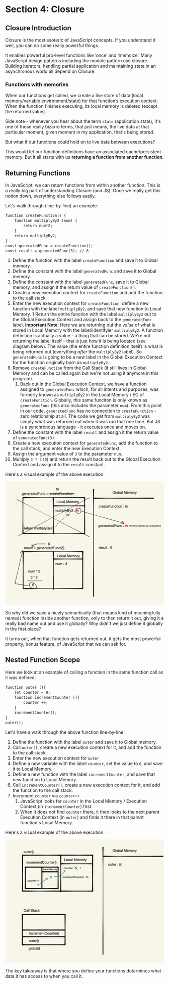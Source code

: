 # Section 4: Closure

## Closure Introduction

Closure is the most esoteric of JavaScript concepts. If you understand it well, you can do some really powerful things.

It enables powerful pro-level functions like ‘once’ and ‘memoize’. Many JavaScript design patterns including the module pattern use closure. Building iterators, handling partial application and maintaining state in an asynchronous world all depend on Closure.

### Functions with memories

When our functions get called, we create a live store of data (local memory/variable environment/state) for that function’s execution context. When the function finishes executing, its local memory is deleted (except the returned value).

Side note - whenever you hear about the term `state` (application state), it's one of those really bizarre terms, that just means, the live data at that particular moment, given moment in my application, that's being stored.

But what if our functions could hold on to live data between executions?

This would let our function definitions have an associated cache/persistent memory. But it all starts with us **returning a function from another function**.

## Returning Functions

In JavaScript, we can return functions from within another function. This is a really big part of understanding Closure (and JS). Once we really get this notion down, everything else follows easily. 

Let's walk through (line-by-line) an example:

```
function createFunction() {
	function multiplyBy2 (num) {
		return num*2;
	}
	return multiplyBy2;
}
const generatedFunc = createFunction();
const result = generatedFunc(3); // 6
```

1. Define the function with the label `createFunction` and save it to Global memory.
1. Define the constant with the label `generatedFunc` and save it to Global memory.
1. Define the constant with the label `generatedFunc`, save it to Global memory, and assign it the return value of `createFunction()`.
1. Create a new execution context for `createFunction` and add the function to the call stack.
1. Enter the new execution context for `createFunction`, define a new function with the label `multiplyBy2`, and save that new function to Local Memory.
1 Return the entire function with the label `multiplyBy2` out to the Global Execution Context and assign back to the `generatedFunc` label. **Important Note**: Here we are returning out the _value_ of what is stored in Local Memory with the label/identifyier `multiplyBy2`. A function definition is actually a value - a thing that can be stored. We're not returning the label itself - that is just how it is being located (see diagram below). The value (the entire function definition itself) is what is being returned out (everything _after_ the `multiplyBy2` label). So `generatedFunc` is going to be a new label in the Global Execution Context for the function originally born as `multiplyBy2`.
1. Remove `createFunction` from the Call Stack (it still lives in Global Memory and can be called again but we're not using it anymore in this program).
	1. Back out in the Global Execution Context, we have a function assigned to `generatedFunc` which, for all intents and purposes, was formerly known as `multiplyBy2` in the Local Memory / EC of `createFunction`. Globally, this same funciton is only known as `generatedFunc` (this also includes the parameter `num`). From this point in our code, `generatedFunc` has no connection to `createFunction` - zero relationship at all. The code we get from `multiplyBy2` was simply what was returned out when it was run that one time. But JS is a synchronous language - it executes once and moves on.
1. Define the constant with the label `result` and assign it the return value of `generatedFunc(3)`.
1. Create a new execution context for `generatedFunc`, add the function to the call stack, and enter the new Execution Context.
1. Assign the argument value of `3` to the parameter `num`.
1. Multiply `3 * 2` (`6`) and return the result back out to the Global Execution Context and assign it to the `result` constant.

Here's a visual example of the above execution:

![Closure Example](./images/Closure-Example.jpg)

So why did we save a nicely semantically (that means kind of meaningfully named) function inside another function, only to then return it out, giving it a really bad name out and use it globally? Why didn't we just define it globally in the first place?

It turns out, when that function gets returned out, it gets the most powerful property, bonus feature, of JavaScript that we can ask for.

## Nested Function Scope

Here we look at an example of calling a function in the same function call as it was defined:

```
function outer (){
	let counter = 0;
	function incrementCounter (){
		counter ++;
	}
	incrementCounter();
}
outer();
```

Let's have a walk through the above function line-by-line:

1. Define the function with the label `outer` and save it to Global memory.
1. Call `outer()`, create a new execution context for it, and add the function to the call stack.
1. Enter the new execution context for `outer`
1. Define a new variable with the label `counter`, set the value to `0`, and save it to Local Memory.
1. Define a new function with the label `incrementCounter`, and save that new function to Local Memory.
1. Call `incrementCounter()`, create a new execution context for it, and add the function to the call stack.
1. Increment `counter` via `counter++`.
	1. JavaScript looks for `counter` in the Local Memory / Execution Context (in `incrementCounter`) first.
	1. When it does not find `counter` there, it then looks to the next parent Execution Context (in `outer`) and finds it there in that parent function's Local Memory.


Here's a visual example of the above execution:

![Nested Function Scope Example](./images/Nested-Function-Scope.jpg)

The key takeaway is that where you define your functions determines what data it has access to when you call it.